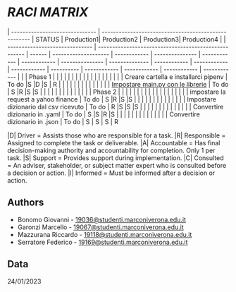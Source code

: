 ﻿# ___RACI MATRIX___
| ------------------------------ | ---------------------------------------------------- | STATUS | Production1| Production2 | Production3| Production4 |
| ------------------------------ | ---------------------------------------------------- | ------ | -------------------- | ------------ | --------------- | ------------ | ------------ | --------------- | -------------- | ------------ | ------------ | ------------ | ---------- | ------------ | ------------ | ------------ | ------------ |
|                                | Phase 1                                              |        |                      |              |                 |              |              |                 |                |              |              |              |            |              |              |              |              |
|                                | Creare cartella e installarci pipenv                 | To do  |S                     |D              |S                 |   R           |              |                 |                |              |              |              |            |              |              |              |              |
|                                | [Impostare main.py con le librerie](http://main.py/) | To do  | S                    |R              |S                 |S              |              |                 |                |              |              |              |            |              |              |              |              |
|                                | Phase 2                                              |        |                      |              |                 |              |              |                 |                |              |              |              |            |              |              |              |              |
|                                | impostare la request a yahoo finance                 | To do  | S                    |R              |S                 |S              |              |                 |                |              |              |              |            |              |              |              |              |
|                                | Impostare dizionario dal csv ricevuto                | To do  | R                    |S              |S                 |S              |              |                 |                |              |              |              |            |              |              |              |              |
|                                | Convertire dizionario in .yaml                       | To do  | S                    |S              |R                 |S              |              |                 |                |              |              |              |            |              |              |              |              |
|                                | Convertire dizionario in .json                       | To do  | S	| S | S | R                          


|D| Driver =  Assists those who are responsible for a task.
|R| Responsible = Assigned to complete the task or deliverable.
|A| Accountable = Has final decision-making authority and accountability for completion. Only 1 per task.
|S| Support = Provides support during implementation.
|C| Consulted = An adviser, stakeholder, or subject matter expert who is consulted before a decision or action.
|I| Informed = Must be informed after a decision or action.

## Authors

- Bonomo Giovanni - 19036@studenti.marconiverona.edu.it
- Garonzi Marcello - 19067@studenti.marconiverona.edu.it
- Mazzurana Riccardo - 19118@studenti.marconiverona.edu.it
- Serratore Federico - 19169@studenti.marconiverona.edu.it

## Data

24/01/2023
